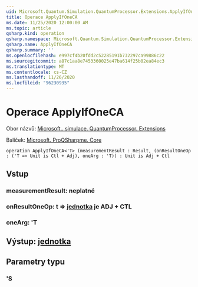 ```yaml
---
uid: Microsoft.Quantum.Simulation.QuantumProcessor.Extensions.ApplyIfOneCA
title: Operace ApplyIfOneCA
ms.date: 11/25/2020 12:00:00 AM
ms.topic: article
qsharp.kind: operation
qsharp.namespace: Microsoft.Quantum.Simulation.QuantumProcessor.Extensions
qsharp.name: ApplyIfOneCA
qsharp.summary: ''
ms.openlocfilehash: e997cf4b20fdd2c52285191b732297ca99886c22
ms.sourcegitcommit: a87c1aa8e7453360025e47ba614f25b02ea84ec3
ms.translationtype: MT
ms.contentlocale: cs-CZ
ms.lasthandoff: 11/26/2020
ms.locfileid: "96230935"
---
```

# <a name="applyifoneca-operation"></a>Operace ApplyIfOneCA

Obor názvů: [Microsoft.. simulace. QuantumProcessor. Extensions](xref:Microsoft.Quantum.Simulation.QuantumProcessor.Extensions)

Balíček: [Microsoft. ProQSharpme. Core](https://nuget.org/packages/Microsoft.Quantum.QSharp.Core)




```qsharp
operation ApplyIfOneCA<'T> (measurementResult : Result, (onResultOneOp : ('T => Unit is Ctl + Adj), oneArg : 'T)) : Unit is Adj + Ctl
```


## <a name="input"></a>Vstup

### <a name="measurementresult--__invalidresult__"></a>measurementResult: __neplatné <Result>__




### <a name="onresultoneop--t--unit--is-adj--ctl"></a>onResultOneOp: t => [jednotka](xref:microsoft.quantum.lang-ref.unit)  je ADJ + CTL




### <a name="onearg--t"></a>oneArg: 'T





## <a name="output--unit"></a>Výstup: [jednotka](xref:microsoft.quantum.lang-ref.unit)



## <a name="type-parameters"></a>Parametry typu

### <a name="t"></a>'S

